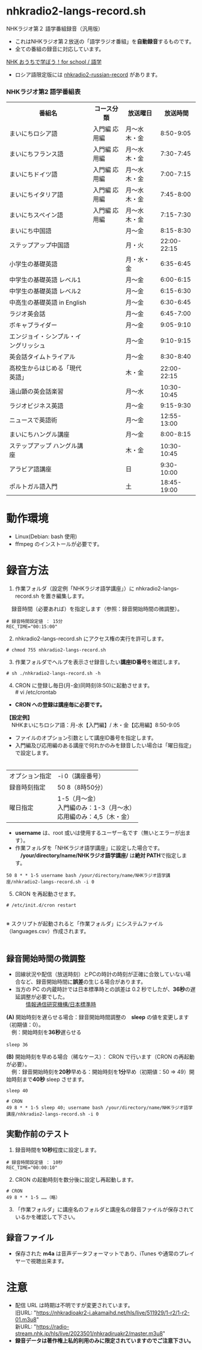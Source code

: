 # nhkradio2-langs-record.sh
NHKラジオ第２ 語学番組録音（汎用版）

- これはNHKラジオ第２放送の「語学ラジオ番組」を**自動録音**するものです。
- 全ての番組の録音に対応しています。

[NHK おうちで学ぼう！for school / 語学](https://www2.nhk.or.jp/gogaku/index.cgi)  

- ロシア語限定版には [nhkradio2-russian-record](https://github.com/ru-museum/nhkradio2-russian-record) があります。

### NHKラジオ第2 語学番組表

<table>
<tr>
  <th>番組名</th><th>コース分類</th><th>放送曜日</th><th>放送時間</th>
</tr>  
<tr>
  <td>まいにちロシア語</td><td>入門編 応用編</td><td>月〜水 木・金</td><td>8:50-9:05</td>
</tr>
<tr>
  <td>まいにちフランス語</td><td>入門編 応用編</td><td>月〜水 木・金</td><td>7:30-7:45</td>
</tr>
<tr>
  <td>まいにちドイツ語</td><td>入門編 応用編</td><td>月〜水 木・金</td><td>7:00-7:15</td>
</tr>
<tr>
  <td>まいにちイタリア語</td><td>入門編 応用編</td><td>月〜水 木・金</td><td>7:45-8:00</td>
</tr>
<tr>
  <td>まいにちスペイン語</td><td>入門編 応用編</td><td>月〜水 木・金</td><td>7:15-7:30</td>
</tr>
<tr>
  <td>まいにち中国語</td><td></td><td>月〜金</td><td>8:15-8:30</td>
</tr>
<tr>
  <td>ステップアップ中国語</td><td></td><td>月・火</td><td>22:00-22:15</td>
</tr>
<tr>
  <td>小学生の基礎英語</td><td></td><td>月・水・金</td><td>6:35-6:45</td>
</tr>
<tr>
  <td>中学生の基礎英語 レベル1</td><td></td><td>月〜金</td><td>6:00-6:15</td>
</tr>
<tr>
  <td>中学生の基礎英語 レベル2</td><td></td><td>月〜金</td><td>6:15-6:30</td>
</tr>
<tr>
  <td>中高生の基礎英語 in English</td><td></td><td>月〜金</td><td>6:30-6:45</td>
</tr>
<tr>
  <td>ラジオ英会話</td><td></td><td>月〜金</td><td>6:45-7:00</td>
</tr>
<tr>
  <td>ボキャブライダー</td><td></td><td>月〜金</td><td>9:05-9:10</td>
</tr>
<tr>
  <td>エンジョイ・シンプル・イングリッシュ</td><td></td><td>月〜金</td><td>9:10-9:15</td>
</tr>
<tr>
  <td>英会話タイムトライアル</td><td></td><td>月〜金</td><td>8:30-8:40</td>
</tr>
<tr>
  <td>高校生からはじめる「現代英語」</td><td></td><td>木・金</td><td>22:00-22:15</td>
</tr>
<tr>
  <td>遠山顕の英会話楽習</td><td></td><td>月〜水</td><td>10:30-10:45</td>
</tr>
<tr>
  <td>ラジオビジネス英語</td><td></td><td>月〜金</td><td>9:15-9:30</td>
</tr>
<tr>
  <td>ニュースで英語術</td><td></td><td>月〜金</td><td>12:55-13:00</td>
</tr>
<tr>
  <td>まいにちハングル講座</td><td></td><td>月〜金</td><td>8:00-8:15</td>
</tr>
<tr>
  <td>ステップアップ ハングル講座</td><td></td><td>木・金</td><td>10:30-10:45</td>
</tr>
<tr>
  <td>アラビア語講座</td><td></td><td>日</td><td>9:30-10:00</td>
</tr>
<tr>
  <td>ポルトガル語入門</td><td></td><td>土</td><td>18:45-19:00</td>
</tr>
</table>

# 動作環境  
- Linux(Debian: bash 使用)
- ffmpeg のインストールが必要です。

# 録音方法  
1. 作業フォルダ（設定例「NHKラジオ語学講座」）に nhkradio2-langs-record.sh を置き編集します。  

　録音時間（必要あれば）を指定します（参照：録音開始時間の微調整）。
 ```
# 録音時間設定値 ： 15分
REC_TIME="00:15:00" 
 ```

2. nhkradio2-langs-record.sh にアクセス権の実行を許可します。  
 ```
 # chmod 755 nhkradio2-langs-record.sh
 ```
3. 作業フォルダでヘルプを表示させ録音したい**講座ID番号**を確認します。
 ```
 # sh ./nhkradio2-langs-record.sh -h
 ```
 
4. CRON に登録し毎日(月-金)同時刻(8:50)に起動させます。  
\# vi /etc/crontab  
- **CRON への登録は講座毎に必要です。**  

**【設定例】**  
　NHKまいにちロシア語：月-水【入門編】/ 木・金【応用編】8:50-9:05  
- ファイルのオプション引数として講座ID番号を指定します。  
- 入門編及び応用編のある講座で何れかのみを録音したい場合は「曜日指定」で設定します。  
　　
<table>
<tr>
  <td>オプション指定</td><td>-i 0（講座番号）</td>
</tr>  
<tr>
  <td>録音時刻指定</td><td>50 8（8時50分）</td>
</tr>
<tr>
  <td>曜日指定</td><td>1-5（月〜金）<br>入門編のみ：1-3（月〜水）<br>応用編のみ：4,5（木・金）</td>
</tr>
</table>

- **username** は、root 或いは使用するユーザー名です（無いとエラーが出ます）。  
- 作業フォルダを「NHKラジオ語学講座」に設定した場合です。  
　**/your/directory/name/NHKラジオ語学講座/** は**絶対 PATH**で指定します。
 ```
50 8 * * 1-5 username bash /your/directory/name/NHKラジオ語学講座/nhkradio2-langs-record.sh -i 0
 ```
5. CRON を再起動させます。
 ```
 # /etc/init.d/cron restart
 ```
 <br> 
※ スクリプトが起動されると「作業フォルダ」にシステムファイル（languages.csv）作成されます。
  <br>
  <br>
  
## 録音開始時間の微調整  
- 回線状況や配信（放送時刻）とPCの時計の時刻が正確に合致していない場合など、録音開始時間に**誤差**の生じる場合があります。  
- 当方の PC の内蔵時計では日本標準時との誤差は 0.2 秒でしたが、**36秒**の遅延調整が必要でした。  
　　[情報通信研究機構/日本標準時](https://www.nict.go.jp/JST/JST5.html)

**(A)** 開始時刻を遅らせる場合：録音開始時間調整の　**sleep** の値を変更します（初期値：0）。  
　例：開始時刻を**36秒**遅らせる
```
sleep 36　  
```
**(B)** 開始時刻を早める場合（稀なケース）： CRON で行います（CRON の再起動が必要）。  
　例：録音開始時刻を**20秒**早める：開始時刻を**1分**早め（初期値：50 ⇒ 49）開始時刻まで**40秒** sleep させます。
```
sleep 40

# CRON
49 8 * * 1-5 sleep 40; username bash /your/directory/name/NHKラジオ語学講座/nhkradio2-langs-record.sh -i 0  
```

## 実動作前のテスト  
1. 録音時間を**10秒**程度に設定します。
 ```
# 録音時間設定値 ： 10秒
REC_TIME="00:00:10" 
 ```
2.  CRON の起動時刻を数分後に設定し再起動します。
 ```
# CRON
49 8 * * 1-5 ……（略）
 ```
3. 「作業フォルダ」に講座名のフォルダと講座名の録音ファイルが保存されているかを確認して下さい。

## 録音ファイル  

- 保存された **m4a** は音声データフォーマットであり、iTunes や通常のプレイヤーで視聴出来ます。 

# 注意  
- 配信 URL は時期は不明ですが変更されています。  
旧URL: "https://nhkradioakr2-i.akamaihd.net/hls/live/511929/1-r2/1-r2-01.m3u8"  
新URL: "https://radio-stream.nhk.jp/hls/live/2023501/nhkradiruakr2/master.m3u8"
- **録音データは著作権上私的利用のみに限定されていますのでご注意下さい。**



